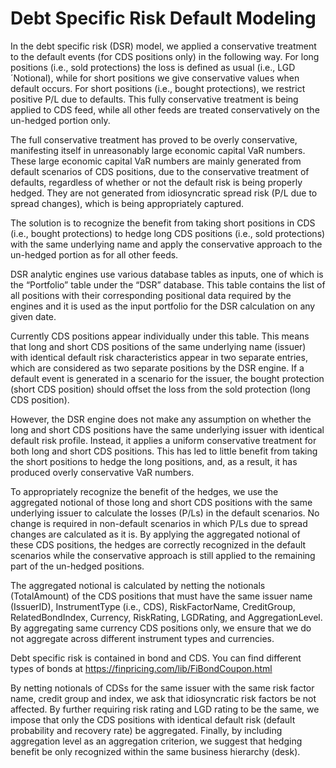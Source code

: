 # Debt Specific Risk Default Modeling

In the debt specific risk (DSR) model, we applied a conservative treatment to the default events (for CDS positions only) in the following way. For long positions (i.e., sold protections) the loss is defined as usual (i.e., LGD´Notional), while for short positions we give conservative values when default occurs. For short positions (i.e., bought protections), we restrict positive P/L due to defaults. This fully conservative treatment is being applied to CDS feed, while all other feeds are treated conservatively on the un-hedged portion only. 

The full conservative treatment has proved to be overly conservative, manifesting itself in unreasonably large economic capital VaR numbers. These large economic capital VaR numbers are mainly generated from default scenarios of CDS positions, due to the conservative treatment of defaults, regardless of whether or not the default risk is being properly hedged. They are not generated from idiosyncratic spread risk (P/L due to spread changes), which is being appropriately captured. 

The solution is to recognize the benefit from taking short positions in CDS (i.e., bought protections) to hedge long CDS positions (i.e., sold protections) with the same underlying name and apply the conservative approach to the un-hedged portion as for all other feeds.

DSR analytic engines use various database tables as inputs, one of which is the “Portfolio” table under the “DSR” database. This table contains the list of all positions with their corresponding positional data required by the engines and it is used as the input portfolio for the DSR calculation on any given date. 

Currently CDS positions appear individually under this table. This means that long and short CDS positions of the same underlying name (issuer) with identical default risk characteristics appear in two separate entries, which are considered as two separate positions by the DSR engine. If a default event is generated in a scenario for the issuer, the bought protection (short CDS position) should offset the loss from the sold protection (long CDS position). 

However, the DSR engine does not make any assumption on whether the long and short CDS positions have the same underlying issuer with identical default risk profile. Instead, it applies a uniform conservative treatment for both long and short CDS positions. This has led to little benefit from taking the short positions to hedge the long positions, and, as a result, it has produced overly conservative VaR numbers.

To appropriately recognize the benefit of the hedges, we use the aggregated notional of those long and short CDS positions with the same underlying issuer to calculate the losses (P/Ls) in the default scenarios. No change is required in non-default scenarios in which P/Ls due to spread changes are calculated as it is. By applying the aggregated notional of these CDS positions, the hedges are correctly recognized in the default scenarios while the conservative approach is still applied to the remaining part of the un-hedged positions. 

The aggregated notional is calculated by netting the notionals (TotalAmount) of the CDS positions that must have the same issuer name (IssuerID), InstrumentType (i.e., CDS), RiskFactorName, CreditGroup, RelatedBondIndex, Currency, RiskRating, LGDRating, and AggregationLevel. By aggregating same currency CDS positions only, we ensure that we do not aggregate across different instrument types and currencies. 

Debt specific risk is contained in bond and CDS. You can find different types of bonds at https://finpricing.com/lib/FiBondCoupon.html

By netting notionals of CDSs for the same issuer with the same risk factor name, credit group and index, we ask that idiosyncratic risk factors be not affected. By further requiring risk rating and LGD rating to be the same, we impose that only the CDS positions with identical default risk (default probability and recovery rate) be aggregated. Finally, by including aggregation level as an aggregation criterion, we suggest that hedging benefit be only recognized within the same business hierarchy (desk).
